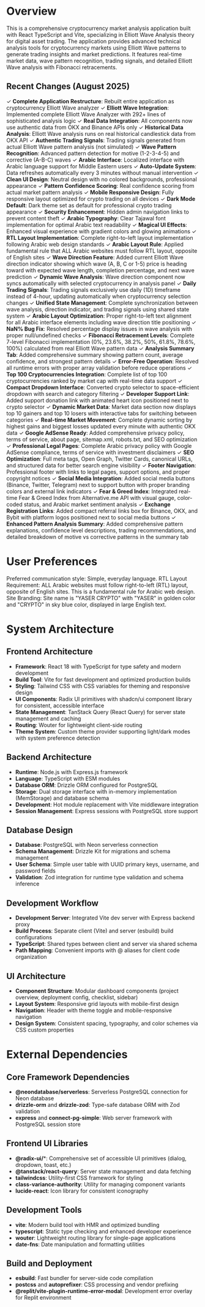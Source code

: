 # Overview

This is a comprehensive cryptocurrency market analysis application built with React TypeScript and Vite, specializing in Elliott Wave Analysis theory for digital asset trading. The application provides advanced technical analysis tools for cryptocurrency markets using Elliott Wave patterns to generate trading insights and market predictions. It features real-time market data, wave pattern recognition, trading signals, and detailed Elliott Wave analysis with Fibonacci retracements.

## Recent Changes (August 2025)

✓ **Complete Application Restructure**: Rebuilt entire application as cryptocurrency Elliott Wave analyzer
✓ **Elliott Wave Integration**: Implemented complete Elliott Wave Analyzer with 292+ lines of sophisticated analysis logic
✓ **Real Data Integration**: All components now use authentic data from OKX and Binance APIs only
✓ **Historical Data Analysis**: Elliott Wave analysis runs on real historical candlestick data from OKX API
✓ **Authentic Trading Signals**: Trading signals generated from actual Elliott Wave pattern analysis (not simulated)
✓ **Wave Pattern Recognition**: Advanced pattern detection for motive (1-2-3-4-5) and corrective (A-B-C) waves
✓ **Arabic Interface**: Localized interface with Arabic language support for Middle Eastern users
✓ **Auto-Update System**: Data refreshes automatically every 3 minutes without manual intervention
✓ **Clean UI Design**: Neutral design with no colored backgrounds, professional appearance
✓ **Pattern Confidence Scoring**: Real confidence scoring from actual market pattern analysis
✓ **Mobile Responsive Design**: Fully responsive layout optimized for crypto trading on all devices
✓ **Dark Mode Default**: Dark theme set as default for professional crypto trading appearance
✓ **Security Enhancement**: Hidden admin navigation links to prevent content theft
✓ **Arabic Typography**: Clear Tajawal font implementation for optimal Arabic text readability
✓ **Magical UI Effects**: Enhanced visual experience with gradient colors and glowing animations
✓ **RTL Layout Implementation**: Complete right-to-left layout implementation following Arabic web design standards
✓ **Arabic Layout Rule**: Applied fundamental rule that ALL Arabic websites must follow RTL layout, opposite of English sites
✓ **Wave Direction Feature**: Added current Elliott Wave direction indicator showing which wave (A, B, C or 1-5) price is heading toward with expected wave length, completion percentage, and next wave prediction
✓ **Dynamic Wave Analysis**: Wave direction component now syncs automatically with selected cryptocurrency in analysis panel
✓ **Daily Trading Signals**: Trading signals exclusively use daily (1D) timeframe instead of 4-hour, updating automatically when cryptocurrency selection changes
✓ **Unified State Management**: Complete synchronization between wave analysis, direction indicator, and trading signals using shared state system
✓ **Arabic Layout Optimization**: Proper right-to-left text alignment for all Arabic interface elements including wave direction title positioning
✓ **NaN% Bug Fix**: Resolved percentage display issues in wave analysis with proper null/undefined checks
✓ **Fibonacci Retracement Levels**: Complete 7-level Fibonacci implementation (0%, 23.6%, 38.2%, 50%, 61.8%, 78.6%, 100%) calculated from real Elliott Wave pattern data
✓ **Analysis Summary Tab**: Added comprehensive summary showing pattern count, average confidence, and strongest pattern details
✓ **Error-Free Operation**: Resolved all runtime errors with proper array validation before reduce operations
✓ **Top 100 Cryptocurrencies Integration**: Complete list of top 100 cryptocurrencies ranked by market cap with real-time data support
✓ **Compact Dropdown Interface**: Converted crypto selector to space-efficient dropdown with search and category filtering
✓ **Developer Support Link**: Added support donation link with animated heart icon positioned next to crypto selector
✓ **Dynamic Market Data**: Market data section now displays top 10 gainers and top 10 losers with interactive tabs for switching between categories
✓ **Real-time Market Movement**: Complete dynamic sorting by highest gains and biggest losses updated every minute with authentic OKX data
✓ **Google AdSense Ready**: Added comprehensive privacy policy, terms of service, about page, sitemap.xml, robots.txt, and SEO optimization
✓ **Professional Legal Pages**: Complete Arabic privacy policy with Google AdSense compliance, terms of service with investment disclaimers
✓ **SEO Optimization**: Full meta tags, Open Graph, Twitter Cards, canonical URLs, and structured data for better search engine visibility
✓ **Footer Navigation**: Professional footer with links to legal pages, support options, and proper copyright notices
✓ **Social Media Integration**: Added social media buttons (Binance, Twitter, Telegram) next to support button with proper branding colors and external link indicators
✓ **Fear & Greed Index**: Integrated real-time Fear & Greed Index from Alternative.me API with visual gauge, color-coded status, and Arabic market sentiment analysis
✓ **Exchange Registration Links**: Added compact referral links box for Binance, OKX, and Bybit with platform logos positioned next to social media buttons
✓ **Enhanced Pattern Analysis Summary**: Added comprehensive pattern explanations, confidence level descriptions, trading recommendations, and detailed breakdown of motive vs corrective patterns in the summary tab

# User Preferences

Preferred communication style: Simple, everyday language.
RTL Layout Requirement: ALL Arabic websites must follow right-to-left (RTL) layout, opposite of English sites. This is a fundamental rule for Arabic web design.
Site Branding: Site name is "YASER CRYPTO" with "YASER" in golden color and "CRYPTO" in sky blue color, displayed in large English text.

# System Architecture

## Frontend Architecture
- **Framework**: React 18 with TypeScript for type safety and modern development
- **Build Tool**: Vite for fast development and optimized production builds
- **Styling**: Tailwind CSS with CSS variables for theming and responsive design
- **UI Components**: Radix UI primitives with shadcn/ui component library for consistent, accessible interface
- **State Management**: TanStack Query (React Query) for server state management and caching
- **Routing**: Wouter for lightweight client-side routing
- **Theme System**: Custom theme provider supporting light/dark modes with system preference detection

## Backend Architecture
- **Runtime**: Node.js with Express.js framework
- **Language**: TypeScript with ESM modules
- **Database ORM**: Drizzle ORM configured for PostgreSQL
- **Storage**: Dual storage interface with in-memory implementation (MemStorage) and database schema
- **Development**: Hot module replacement with Vite middleware integration
- **Session Management**: Express sessions with PostgreSQL store support

## Database Design
- **Database**: PostgreSQL with Neon serverless connection
- **Schema Management**: Drizzle Kit for migrations and schema management
- **User Schema**: Simple user table with UUID primary keys, username, and password fields
- **Validation**: Zod integration for runtime type validation and schema inference

## Development Workflow
- **Development Server**: Integrated Vite dev server with Express backend proxy
- **Build Process**: Separate client (Vite) and server (esbuild) build configurations
- **TypeScript**: Shared types between client and server via shared schema
- **Path Mapping**: Convenient imports with @ aliases for client code organization

## UI Architecture
- **Component Structure**: Modular dashboard components (project overview, deployment config, checklist, sidebar)
- **Layout System**: Responsive grid layouts with mobile-first design
- **Navigation**: Header with theme toggle and mobile-responsive navigation
- **Design System**: Consistent spacing, typography, and color schemes via CSS custom properties

# External Dependencies

## Core Framework Dependencies
- **@neondatabase/serverless**: Serverless PostgreSQL connection for Neon database
- **drizzle-orm** and **drizzle-zod**: Type-safe database ORM with Zod validation
- **express** and **connect-pg-simple**: Web server framework with PostgreSQL session store

## Frontend UI Libraries
- **@radix-ui/***: Comprehensive set of accessible UI primitives (dialog, dropdown, toast, etc.)
- **@tanstack/react-query**: Server state management and data fetching
- **tailwindcss**: Utility-first CSS framework for styling
- **class-variance-authority**: Utility for managing component variants
- **lucide-react**: Icon library for consistent iconography

## Development Tools
- **vite**: Modern build tool with HMR and optimized bundling
- **typescript**: Static type checking and enhanced developer experience
- **wouter**: Lightweight routing library for single-page applications
- **date-fns**: Date manipulation and formatting utilities

## Build and Deployment
- **esbuild**: Fast bundler for server-side code compilation
- **postcss** and **autoprefixer**: CSS processing and vendor prefixing
- **@replit/vite-plugin-runtime-error-modal**: Development error overlay for Replit environment